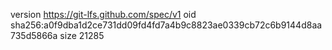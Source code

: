 version https://git-lfs.github.com/spec/v1
oid sha256:a0f9dba1d2ce731dd09fd4fd7a4b9c8823ae0339cb72c6b9144d8aa735d5866a
size 21285

